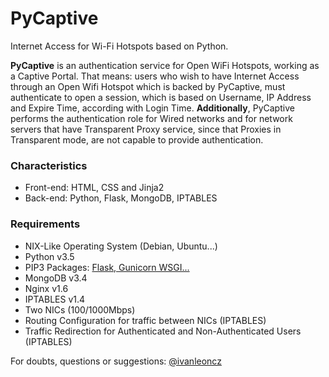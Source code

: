# PyCaptive

Internet Access for Wi-Fi Hotspots based on Python.

**PyCaptive** is an authentication service for Open WiFi Hotspots, working as a Captive Portal. That means: users who wish to have Internet Access through an Open Wifi Hotspot which is backed by PyCaptive, must authenticate to open a session, which is based on Username, IP Address and Expire Time, according with Login Time.  **Additionally**, PyCaptive performs the authentication role for Wired networks and for network servers that have Transparent Proxy service, since that Proxies in Transparent mode, are not capable to provide authentication.

### Characteristics
- Front-end: HTML, CSS and Jinja2
- Back-end: Python, Flask, MongoDB, IPTABLES

### Requirements
- NIX-Like Operating System (Debian, Ubuntu...)
- Python v3.5
- PIP3 Packages: [Flask, Gunicorn WSGI...](https://github.com/ivanlmj/PyCaptive/blob/master/requirements.txt)
- MongoDB v3.4
- Nginx v1.6
- IPTABLES v1.4
- Two NICs (100/1000Mbps)
- Routing Configuration for traffic between NICs (IPTABLES)
- Traffic Redirection for Authenticated and Non-Authenticated Users (IPTABLES)

For doubts, questions or suggestions: [@ivanleoncz](https://twitter.com/ivanleoncz)
